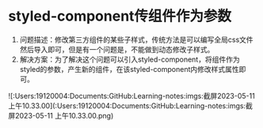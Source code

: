 # styled-component传组件作为参数

1. 问题描述：修改第三方组件的某些子样式，传统方法是可以编写全局css文件然后导入即可，但是有一个问题是，不能做到动态修改子样式。
2. 解决方案：为了解决这个问题可以引入styled-component，将组件作为styled的参数，产生新的组件，在该styled-component内修改样式属性即可。

![:Users:19120004:Documents:GitHub:Learning-notes:imgs:截屏2023-05-11 上午10.33.00](:Users:19120004:Documents:GitHub:Learning-notes:imgs:截屏2023-05-11 上午10.33.00.png)
